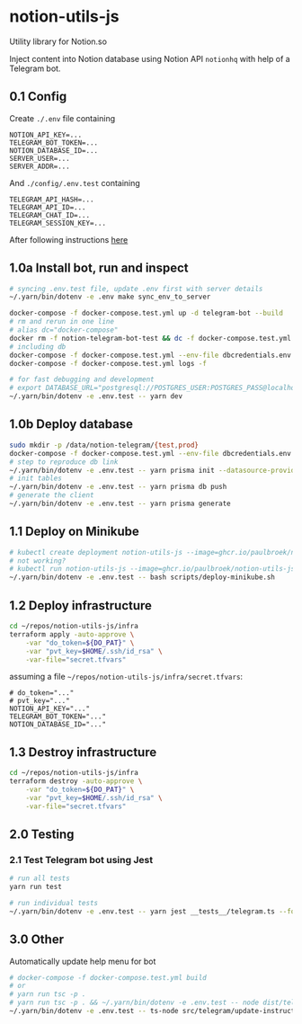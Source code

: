 # notion-utils-js

Utility library for Notion.so

Inject content into Notion database using Notion API `notionhq` with help of a Telegram bot.

## 0.1 Config

Create `./.env` file containing

```vim
NOTION_API_KEY=...
TELEGRAM_BOT_TOKEN=...
NOTION_DATABASE_ID=...
SERVER_USER=...
SERVER_ADDR=...
```

And `./config/.env.test` containing

```vim
TELEGRAM_API_HASH=...
TELEGRAM_API_ID=...
TELEGRAM_CHAT_ID=...
TELEGRAM_SESSION_KEY=...
```

After following instructions [here](https://github.com/gram-js/gramjs)

## 1.0a Install bot, run and inspect

```bash
# syncing .env.test file, update .env first with server details
~/.yarn/bin/dotenv -e .env make sync_env_to_server

docker-compose -f docker-compose.test.yml up -d telegram-bot --build
# rm and rerun in one line
# alias dc="docker-compose"
docker rm -f notion-telegram-bot-test && dc -f docker-compose.test.yml build && dc -f docker-compose.test.yml up -d telegram-bot && dc -f docker-compose.test.yml logs -f
# including db
docker-compose -f docker-compose.test.yml --env-file dbcredentials.env up -d --build
docker-compose -f docker-compose.test.yml logs -f

# for fast debugging and development
# export DATABASE_URL="postgresql://POSTGRES_USER:POSTGRES_PASS@localhost:5432/notion-telegram?schema=public" && yarn dev
~/.yarn/bin/dotenv -e .env.test -- yarn dev
```

## 1.0b Deploy database

```bash
sudo mkdir -p /data/notion-telegram/{test,prod}
docker-compose -f docker-compose.test.yml --env-file dbcredentials.env up -d postgres
# step to reproduce db link
~/.yarn/bin/dotenv -e .env.test -- yarn prisma init --datasource-provider postgresql
# init tables
~/.yarn/bin/dotenv -e .env.test -- yarn prisma db push
# generate the client
~/.yarn/bin/dotenv -e .env.test -- yarn prisma generate
```

## 1.1 Deploy on Minikube

```bash
# kubectl create deployment notion-utils-js --image=ghcr.io/paulbroek/notion-utils-js
# not working?
# kubectl run notion-utils-js --image=ghcr.io/paulbroek/notion-utils-js --image-pull-policy=Never
~/.yarn/bin/dotenv -e .env.test -- bash scripts/deploy-minikube.sh
```

## 1.2 Deploy infrastructure

```bash
cd ~/repos/notion-utils-js/infra
terraform apply -auto-approve \
    -var "do_token=${DO_PAT}" \
    -var "pvt_key=$HOME/.ssh/id_rsa" \
    -var-file="secret.tfvars"
```

assuming a file `~/repos/notion-utils-js/infra/secret.tfvars`:

```vim
# do_token="..."
# pvt_key="..."
NOTION_API_KEY="..."
TELEGRAM_BOT_TOKEN="..."
NOTION_DATABASE_ID="..."
```

## 1.3 Destroy infrastructure

```bash
cd ~/repos/notion-utils-js/infra
terraform destroy -auto-approve \
    -var "do_token=${DO_PAT}" \
    -var "pvt_key=$HOME/.ssh/id_rsa" \
    -var-file="secret.tfvars"
```

## 2.0 Testing

### 2.1 Test Telegram bot using Jest

```bash
# run all tests
yarn run test

# run individual tests
~/.yarn/bin/dotenv -e .env.test -- yarn jest __tests__/telegram.ts --force-exit --runInBand
```

## 3.0 Other

Automatically update help menu for bot

```bash
# docker-compose -f docker-compose.test.yml build
# or
# yarn run tsc -p .
# yarn run tsc -p . && ~/.yarn/bin/dotenv -e .env.test -- node dist/telegram/update-instructions.js
~/.yarn/bin/dotenv -e .env.test -- ts-node src/telegram/update-instructions.ts
```
